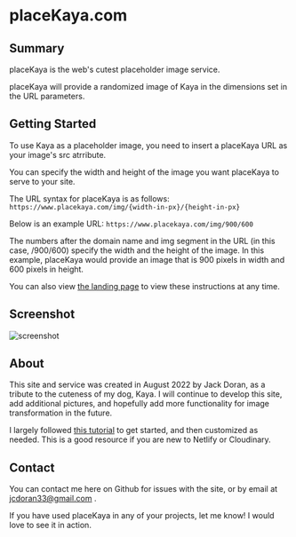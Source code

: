 # placeKaya.com

## Summary

placeKaya is the web's cutest placeholder image service.

placeKaya will provide a randomized image of Kaya in the dimensions set in the URL parameters.

## Getting Started

To use Kaya as a placeholder image, you need to insert a placeKaya URL as your image's src atrribute.

You can specify the width and height of the image you want placeKaya to serve to your site.

The URL syntax for placeKaya is as follows: 
```https://www.placekaya.com/img/{width-in-px}/{height-in-px}```

Below is an example URL:
```https://www.placekaya.com/img/900/600```

The numbers after the domain name and img segment in the URL (in this case, /900/600) specify the width and the height of the image. In this example, placeKaya would provide an image that is 900 pixels in width and 600 pixels in height.

You can also view [the landing page](https://www.placekaya.com) to view these instructions at any time.

## Screenshot

![screenshot](./assets/images/placekaya-screenshot.png)

## About

This site and service was created in August 2022 by Jack Doran, as a tribute to the cuteness of my dog, Kaya. I will continue to develop this site, add additional pictures, and hopefully add more functionality for image transformation in the future.

I largely followed [this tutorial](https://spacejelly.dev/posts/how-to-create-an-image-placeholder-service-api-with-cloudinary-netlify-functions) to get started, and then customized as needed. This is a good resource if you are new to Netlify or Cloudinary. 

## Contact

You can contact me here on Github for issues with the site, or by email at jcdoran33@gmail.com .

If you have used placeKaya in any of your projects, let me know! I would love to see it in action.

